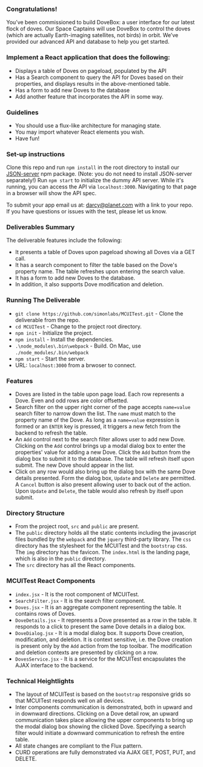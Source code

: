 ### Congratulations!

You’ve been commissioned to build DoveBox: a user interface for our latest flock of doves. Our Space Captains will use DoveBox to control the doves (which are actually Earth-imaging satellites, not birds) in orbit. We’ve provided our advanced API and database to help you get started.

### Implement a React application that does the following:

* Displays a table of Doves on pageload, populated by the API
* Has a Search component to query the API for Doves based on their properties, and displays results in the above-mentioned table.
* Has a form to add new Doves to the database
* Add another feature that incorporates the API in some way.

### Guidelines

* You should use a flux-like architecture for managing state.
* You may import whatever React elements you wish.
* Have fun!

### Set-up instructions

Clone this repo and run `npm install` in the root directory to install our [JSON-server](https://github.com/typicode/json-server) npm package. (Note: you do not need to install JSON-server separately!) Run `npm start` to initialize the dummy API server. While it's running, you can access the API via `localhost:3000`. Navigating to that page in a browser will show the API spec.

To submit your app email us at: darcy@planet.com with a link to your repo. If you have questions or issues with the test, please let us know.

### Deliverables Summary

The deliverable features include the following:

* It presents a table of Doves upon pageload showing all Doves via a GET call.
* It has a search component to filter the table based on the Dove's property name.  The table refreshes upon entering the search value.
* It has a form to add new Doves to the database.
* In addition, it also supports Dove modification and deletion.

### Running The Deliverable

* `git clone https://github.com/simonlabs/MCUITest.git` - Clone the deliverable from the repo. 
* `cd MCUITest` - Change to the project root directory. 
* `npm init` - Initialize the project. 
* `npm install` - Install the dependencies. 
* `.\node_modules\.bin\webpack` - Build. On Mac, use `./node_modules/.bin/webpack`
* `npm start` - Start the server. 
* URL: `localhost:3000` from a brwoser to connect.

### Features

* Doves are listed in the table upon page load. Each row represents a Dove.  Even and odd rows are color offsetted.
* Search filter on the upper right corner of the page accepts `name=value` search filter to narrow down the list.  The `name` must match to the property name of the Dove.  As long as a `name=value` expression is formed or an `ENTER` key is pressed, it triggers a new fetch from the backend to refresh the table.
* An `Add` control next to the search filter allows user to add new Dove.  Clicking on the `Add` control brings up a modal dialog box to enter the properties' value for adding a new Dove.  Click the `Add` button from the dialog box to submit it to the database.  The table will refresh itself upon submit.  The new Dove should appear in the list.
* Click on any row would also bring up the dialog box with the same Dove details presented. Form the dialog box, `Update` and `Delete` are permitted.  A `Cancel` button is also present allowing user to back out of the action.  Upon `Update` and `Delete`, the table would also refresh by itself upon submit.

### Directory Structure

* From the project root, `src` and `public` are present.
* The `public` directory holds all the static contents including the javascript files bundled by the `webpack` and the `jquery` third-party library.  The `css` directory has the stylesheet for the MCUITest and the `bootstrap` css.  The `img` directory has the favicon.  The `index.html` is the landing page, which is also in the `public` directory.
* The `src` directory has all the React components.

### MCUITest React Components

* `index.jsx` - It is the root component of MCUITest.
* `SearchFilter.jsx` - It is the search filter component.
* `Doves.jsx` - It is an aggregate component representing the table.  It contains rows of Doves.
* `DoveDetails.jsx` - It represents a Dove presented as a row in the table.  It responds to a click to present the same Dove details in a dialog box.
* `DoveDialog.jsx` - It is a modal dialog box.  It supports Dove creation, modification, and deletion.  It is context sensitive, i.e. the Dove creation is present only by the `Add` action from the top toolbar.  The modification and deletion contexts are presented by clicking on a row.
* `DovesService.jsx` - It is a service for the MCUITest encapsulates the AJAX interface to the backend.

### Technical Heightlights

* The layout of MCUITest is based on the `bootstrap` responsive grids so that MCUITest responds well on all devices.
* Inter components communication is demonstrated, both in upward and in downward directions. Clicking on a Dove detail row, an upward communication takes place allowing the upper components to bring up the modal dialog box showing the clicked Dove.  Specifying a search filter would initiate a downward communication to refresh the entire table.
* All state changes are compliant to the Flux pattern.
* CURD operations are fully demonstrated via AJAX GET, POST, PUT, and DELETE.
